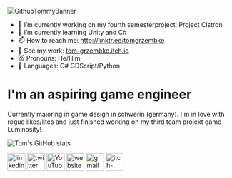 ![GithubTommyBanner](https://user-images.githubusercontent.com/107462457/233621250-8617484f-340f-4adb-b794-f5b8448cad8e.png)

- 🔭 I’m currently working on my fourth semesterproject: Project Cistron
- 🌱 I’m currently learning Unity and C#
- 📫 How to reach me: http://linktr.ee/tomgrzembke
- 👾 See my work: [tom-grzembke.itch.io](https://tom-grzembke.itch.io)
- 😾 Pronouns: He/Him
- 📗 Languages: C# GDScript/Python


# I'm an aspiring game engineer
Currently majoring in game design in schwerin (germany).
I'm in love with rogue likes/lites and just finished working on my third team projekt game Luminosity!

![Tom's GitHub stats](https://github-readme-stats.vercel.app/api?username=tomgrzembke&theme=dark&show_icons=true)


[<img src='https://cdn.jsdelivr.net/npm/simple-icons@3.0.1/icons/linkedin.svg' alt='linkedin' height='40'>](https://www.linkedin.com/in/https://www.linkedin.com/in/tom-grzembke-33701a262//)  [<img src='https://cdn.jsdelivr.net/npm/simple-icons@3.0.1/icons/twitter.svg' alt='twitter' height='40'>](https://twitter.com/https://twitter.com/tommyaturwindow)  [<img src='https://cdn.jsdelivr.net/npm/simple-icons@3.0.1/icons/youtube.svg' alt='YouTube' height='40'>](https://www.youtube.com/channel/https://www.youtube.com/channel/UCwj4prmUrsabkZElNnRQOsw)  [<img src='https://cdn.jsdelivr.net/npm/simple-icons@3.0.1/icons/icloud.svg' alt='website' height='40'>](https://linktr.ee/tomgrzembke)  [<img src='https://cdn.jsdelivr.net/npm/simple-icons@3.0.1/icons/gmail.svg' alt='gmail' height='40'>](grzembketom@gmail.com)  [<img src='https://cdn.jsdelivr.net/npm/simple-icons@3.0.1/icons/itch-dot-io.svg' alt='itch-dot-io' height='40'>](https://tom-grzembke.itch.io)
